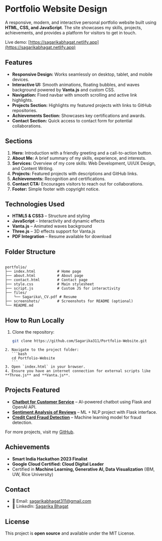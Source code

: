 # Portfolio Website Design

A responsive, modern, and interactive personal portfolio website built using **HTML, CSS, and JavaScript**. The site showcases my skills, projects, achievements, and provides a platform for visitors to get in touch.  

Live demo: [https://sagarikabhagat.netlify.app](https://sagarikabhagat.netlify.app)


## Features

- **Responsive Design:** Works seamlessly on desktop, tablet, and mobile devices.  
- **Interactive UI:** Smooth animations, floating bubbles, and waves background powered by **Vanta.js** and custom CSS.  
- **Navigation:** Fixed navbar with smooth scrolling and active link highlights.  
- **Projects Section:** Highlights my featured projects with links to GitHub repositories.  
- **Achievements Section:** Showcases key certifications and awards.  
- **Contact Section:** Quick access to contact form for potential collaborations.  


## Sections

1. **Hero:** Introduction with a friendly greeting and a call-to-action button.  
2. **About Me:** A brief summary of my skills, experience, and interests.  
3. **Services:** Overview of my core skills: Web Development, UI/UX Design, and Content Writing.  
4. **Projects:** Featured projects with descriptions and GitHub links.  
5. **Achievements:** Recognition and certifications.  
6. **Contact CTA:** Encourages visitors to reach out for collaborations.  
7. **Footer:** Simple footer with copyright notice.


## Technologies Used

- **HTML5 & CSS3** – Structure and styling  
- **JavaScript** – Interactivity and dynamic effects  
- **Vanta.js** – Animated waves background  
- **Three.js** – 3D effects support for Vanta.js  
- **PDF Integration** – Resume available for download  


## Folder Structure

```

portfolio/
├── index.html          # Home page
├── about.html          # About page
├── contact.html        # Contact page
├── style.css           # Main stylesheet
├── script.js           # Custom JS for interactivity
├── files/
│   └── Sagarika\_CV.pdf # Resume
├── screenshots/        # Screenshots for README (optional)
└── README.md

````

## How to Run Locally

1. Clone the repository:
   ```bash
   git clone https://github.com/Sagarika311/Portfolio-Website.git
````
2. Navigate to the project folder:
   ```bash
   cd Portfolio-Website
   ```
3. Open `index.html` in your browser.
4. Ensure you have an internet connection for external scripts like **Three.js** and **Vanta.js**.

````

## Projects Featured

* **[Chatbot for Customer Service](https://github.com/Sagarika311/Chatbot-for-Customer-Service)** – AI-powered chatbot using Flask and OpenAI API.
* **[Sentiment Analysis of Reviews](https://github.com/Sagarika311/Sentiment-Analysis-of-Product-Reviews)** – ML + NLP project with Flask interface.
* **[Credit Card Fraud Detection](https://github.com/Sagarika311/Credit-Card-Fraud-Detection-using-ML)** – Machine learning model for fraud detection.

For more projects, visit my [GitHub](https://github.com/Sagarika311).


## Achievements

* **Smart India Hackathon 2023 Finalist**
* **Google Cloud Certified: Cloud Digital Leader**
* Certified in **Machine Learning, Generative AI, Data Visualization** (IBM, UW, Rice University)


## Contact

* 📧 Email: [sagarikabhagat311@gmail.com](mailto:sagarikabhagat311@gmail.com)
* 🔗 LinkedIn: [Sagarika Bhagat](https://linkedin.com/in/sagarika-bhagat)

## License

This project is **open source** and available under the MIT License.

